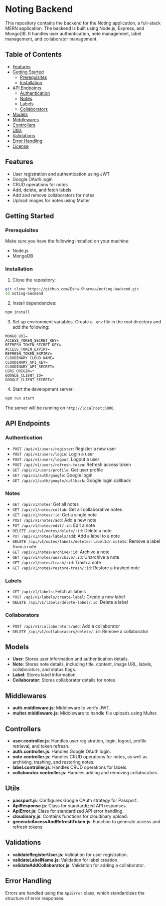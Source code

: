 # Noting Backend

This repository contains the backend for the Noting application, a full-stack MERN application. The backend is built using Node.js, Express, and MongoDB. It handles user authentication, note management, label management, and collaborator management.

## Table of Contents

- [Features](#features)
- [Getting Started](#getting-started)
  - [Prerequisites](#prerequisites)
  - [Installation](#installation)
- [API Endpoints](#api-endpoints)
  - [Authentication](#authentication)
  - [Notes](#notes)
  - [Labels](#labels)
  - [Collaborators](#collaborators)
- [Models](#models)
- [Middlewares](#middlewares)
- [Controllers](#controllers)
- [Utils](#utils)
- [Validations](#validations)
- [Error Handling](#error-handling)
- [License](#license)

## Features

- User registration and authentication using JWT
- Google OAuth login
- CRUD operations for notes
- Add, delete, and fetch labels
- Add and remove collaborators for notes
- Upload images for notes using Multer

## Getting Started

### Prerequisites

Make sure you have the following installed on your machine:

- Node.js
- MongoDB

### Installation

1. Clone the repository:

```sh
git clone https://github.com/Esha-Sharmaa/noting-backend.git
cd noting-backend
```

2. Install dependencies:

```sh
npm install
```

3. Set up environment variables. Create a `.env` file in the root directory and add the following:

```env
MONGO_URI=
ACCESS_TOKEN_SECRET_KEY=
REFRESH_TOKEN_SECRET_KEY=
ACCESS_TOKEN_EXPIRY=
REFRESH_TOKEN_EXPIRY=
CLOUDINARY_CLOUD_NAME=
CLOUDINARY_API_KEY=
CLOUDINARY_API_SECRET=
CORS_ORIGIN=*
GOOGLE_CLIENT_ID=
GOOGLE_CLIENT_SECRET="
```

4. Start the development server:

```sh
npm run start
```

The server will be running on `http://localhost:5000`.

## API Endpoints

### Authentication

- `POST /api/v1/users/register`: Register a new user
- `POST /api/v1/users/login`: Login a user
- `POST /api/v1/users/logout`: Logout a user
- `POST /api/v1/users/refresh-token`: Refresh access token
- `GET /api/v1/users/profile`: Get user profile
- `GET /api/v1/auth/google`: Google login
- `GET /api/v1/auth/google/callback`: Google login callback

### Notes

- `GET /api/v1/notes`: Get all notes
- `GET /api/v1/notes/collab`: Get all collaborative notes
- `GET /api/v1/notes/:id`: Get a single note
- `POST /api/v1/notes/add`: Add a new note
- `PUT /api/v1/notes/edit/:id`: Edit a note
- `DELETE /api/v1/notes/delete/:id`: Delete a note
- `PUT /api/v1/notes/labels/add`: Add a label to a note
- `DELETE /api/v1/notes/labels/delete/:labelId/:noteId`: Remove a label from a note
- `GET /api/v1/notes/archive/:id`: Archive a note
- `GET /api/v1/notes/unarchive/:id`: Unarchive a note
- `GET /api/v1/notes/trash/:id`: Trash a note
- `GET /api/v1/notes/restore-trash/:id`: Restore a trashed note

### Labels

- `GET /api/v1/labels`: Fetch all labels
- `POST /api/v1/labels/create-label`: Create a new label
- `DELETE /api/v1/labels/delete-label/:id`: Delete a label

### Collaborators

- `POST /api/v1/collaborators/add`: Add a collaborator
- `DELETE /api/v1/collaborators/delete/:id`: Remove a collaborator

## Models

- **User**: Stores user information and authentication details.
- **Note**: Stores note details, including title, content, image URL, labels, collaborators, and status flags.
- **Label**: Stores label information.
- **Collaborator**: Stores collaborator details for notes.

## Middlewares

- **auth.middleware.js**: Middleware to verify JWT.
- **multer.middleware.js**: Middleware to handle file uploads using Multer.

## Controllers

- **user.controller.js**: Handles user registration, login, logout, profile retrieval, and token refresh.
- **auth.controller.js**: Handles Google OAuth login.
- **note.controller.js**: Handles CRUD operations for notes, as well as archiving, trashing, and restoring notes.
- **label.controller.js**: Handles CRUD operations for labels.
- **collaborator.controller.js**: Handles adding and removing collaborators.

## Utils

- **passport.js**: Configures Google OAuth strategy for Passport.
- **ApiResponse.js**: Class for standardized API responses.
- **ApiError.js**: Class for standardized API error handling.
- **cloudinary.js**: Contains functions for cloudinary upload.
- **generateAccessAndRefreshToken.js**: Function to generate access and refresh tokens

## Validations

- **validateRegisterUser.js**: Validation for user registration.
- **validateLabelName.js**: Validation for label creation.
- **validateAddCollaborator.js**: Validation for adding a collaborator.

## Error Handling

Errors are handled using the `ApiError` class, which standardizes the structure of error responses.
